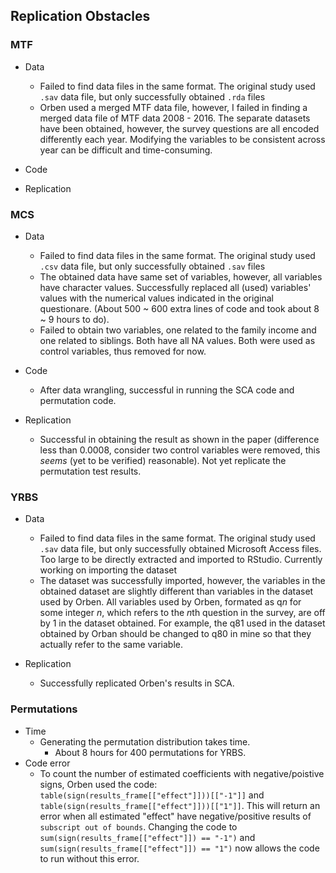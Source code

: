 ## Replication Obstacles

### MTF

- Data
    - Failed to find data files in the same format. The original study used `.sav` data file, but only successfully obtained `.rda` files
    - Orben used a merged MTF data file, however, I failed in finding a merged data file of MTF data 2008 - 2016. The separate datasets have been obtained, however, the survey questions are all encoded differently each year. Modifying the variables to be consistent across year can be difficult and time-consuming. 
- Code
    
- Replication

### MCS

- Data
    - Failed to find data files in the same format. The original study used `.csv` data file, but only successfully obtained `.sav` files
    - The obtained data have same set of variables, however, all variables have character values. Successfully replaced all (used) variables' values with the numerical values indicated in the original questionare. (About 500 ~ 600 extra lines of code and took about 8 ~ 9 hours to do). 
    - Failed to obtain two variables, one related to the family income and one related to siblings. Both have all NA values. Both were used as control variables, thus removed for now.
    
- Code
    - After data wrangling, successful in running the SCA code and permutation code. 

- Replication
    - Successful in obtaining the result as shown in the paper (difference less than 0.0008, consider two control variables were removed, this *seems* (yet to be verified) reasonable). Not yet replicate the permutation test results. 

### YRBS

- Data
    - Failed to find data files in the same format. The original study used `.sav` data file, but only successfully obtained Microsoft Access files. Too large to be directly extracted and imported to RStudio. Currently working on importing the dataset
    - The dataset was successfully imported, however, the variables in the obtained dataset are slightly different than variables in the dataset used by Orben. All variables used by Orben, formated as q*n* for some integer *n*, which refers to the *n*th question in the survey, are off by 1 in the dataset obtained. For example, the q81 used in the dataset obtained by Orban should be changed to q80 in mine so that they actually refer to the same variable. 

- Replication
     - Successfully replicated Orben's results in SCA. 

### Permutations

- Time
    - Generating the permutation distribution takes time. 
        - About 8 hours for 400 permutations for YRBS. 
- Code error
    - To count the number of estimated coefficients with negative/poistive signs, Orben used the code: 
        `table(sign(results_frame[["effect"]]))[["-1"]]` and 
        `table(sign(results_frame[["effect"]]))[["1"]]`. This will return an error when all estimated "effect" have negative/positive results of `subscript out of bounds`.
        Changing the code to `sum(sign(results_frame[["effect"]]) == "-1")` and `sum(sign(results_frame[["effect"]]) == "1")` now allows the code to run without this error. 
